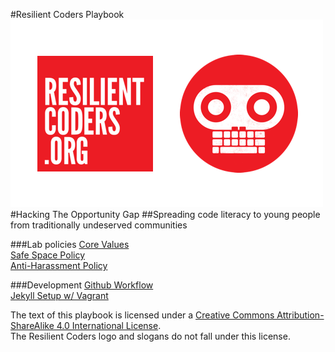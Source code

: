 #Resilient Coders Playbook  
![RC-logo](img/rc-logo.png)
#Hacking The Opportunity Gap
##Spreading code literacy to young people from traditionally undeserved communities

###Lab policies
[Core Values](core-values.md)  
[Safe Space Policy](safe-space.md)  
[Anti-Harassment Policy](harassment.md)

###Development
[Github Workflow](github.md)  
[Jekyll Setup w/ Vagrant](jekyll.md)


The text of this playbook is licensed under a [Creative Commons Attribution-ShareAlike 4.0 International License](http://creativecommons.org/licenses/by-sa/4.0/).  
The Resilient Coders logo and slogans do not fall under this license.
